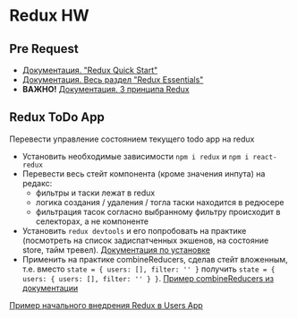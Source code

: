 # Redux HW

## Pre Request
- [Документация. "Redux Quick Start"](https://redux.js.org/tutorials/quick-start)
- [Документация. Весь раздел "Redux Essentials"](https://redux.js.org/tutorials/essentials/part-1-overview-concepts)
- **ВАЖНО!** [Документация. 3 принципа Redux](https://redux.js.org/understanding/thinking-in-redux/three-principles)

## Redux ToDo App
Перевести управление состоянием текущего todo app на redux
- Установить необходимые зависимости `npm i redux` и `npm i react-redux`
- Перевести весь стейт компонента (кроме значения инпута) на редакс:
    -  фильтры и таски лежат в redux
    -  логика создания / удаления / тогла таски находится в редюсере
    -  фильтрация тасок согласно выбранному фильтру происходит в селекторах, а не компоненте
- Установить `redux devtools` и его попробовать на практике (посмотреть на список задиспатченных экшенов, на состояние store, тайм тревел). [Документация по установке](https://github.com/reduxjs/redux-devtools/tree/main/extension#installation)
- Применить на практике combineReducers, сделав стейт вложенным, т.е. вместо `state = { users: [], filter: '' }` получить `state = { users: { users: [], filter: '' } }`. [Пример combineReducers из документации](https://redux.js.org/api/combinereducers#example)

[Пример начального внедрения Redux в Users App](https://github.com/fetchMachine/react-simple-todo/pull/1/files)
